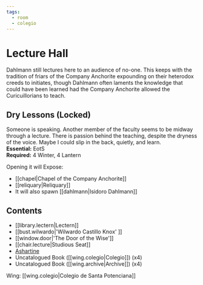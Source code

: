 ```yaml
---
tags:
  - room
  - colegio
---
```

# Lecture Hall  
Dahlmann still lectures here to an audience of no-one. This keeps with the tradition of friars of the Company Anchorite expounding on their heterodox creeds to initiates, though Dahlmann often laments the knowledge that could have been learned had the Company Anchorite allowed the Curicuillorians to teach.  
## Dry Lessons (Locked)  
Someone is speaking. Another member of the faculty seems to be midway through a lecture. There is passion behind the teaching, despite the dryness of the voice. Maybe I could slip in the back, quietly, and learn.  
**Essential:** EotS  
**Required:** 4 Winter, 4 Lantern  
  
Opening it will Expose:  
- [[chapel|Chapel of the Company Anchorite]]
- [[reliquary|Reliquary]]
- It will also spawn [[dahlmann|Isidoro Dahlmann]]
## Contents  
- [[library.lectern|Lectern]]  
- [[bust.wilwardo|'Wilwardo Castillo Knox' ]] 
- [[window.door|'The Door of the Wise']]
- [[chair.lecture|Studious Seat]]  
- [Ashartine](https://uadaf.theevilroot.xyz/rowenarium/element/ashartine)  
- Uncatalogued Book ([[wing.colegio|Colegio]]) (x4)  
- Uncatalogued Book ([[wing.archive|Archive]]) (x4)

Wing: [[wing.colegio|Colegio de Santa Potenciana]]
